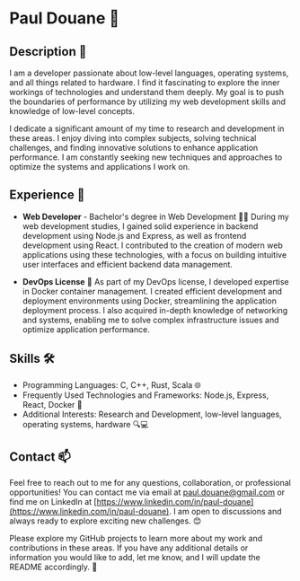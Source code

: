 # Paul Douane 🚀

## Description 📜
I am a developer passionate about low-level languages, operating systems, and all things related to hardware. 
I find it fascinating to explore the inner workings of technologies and understand them deeply. 
My goal is to push the boundaries of performance by utilizing my web development skills and knowledge of low-level concepts.

I dedicate a significant amount of my time to research and development in these areas. 
I enjoy diving into complex subjects, solving technical challenges, and finding innovative solutions to enhance application performance. 
I am constantly seeking new techniques and approaches to optimize the systems and applications I work on.

## Experience 💼

- **Web Developer** - Bachelor's degree in Web Development 👨‍💻
  During my web development studies, I gained solid experience in backend development using Node.js and Express, as well as frontend development using React.
  I contributed to the creation of modern web applications using these technologies, with a focus on building intuitive user interfaces and efficient backend data management.

- **DevOps License** 🐳
  As part of my DevOps license, I developed expertise in Docker container management. I created efficient development and deployment environments using Docker, streamlining the application deployment process.
  I also acquired in-depth knowledge of networking and systems, enabling me to solve complex infrastructure issues and optimize application performance.

## Skills 🛠️

- Programming Languages: C, C++, Rust, Scala 🌐
- Frequently Used Technologies and Frameworks: Node.js, Express, React, Docker 🚀
- Additional Interests: Research and Development, low-level languages, operating systems, hardware 🔍💻

## Contact 📫

Feel free to reach out to me for any questions, collaboration, or professional opportunities! You can contact me via email at [paul.douane@gmail.com](mailto:paul.douane@gmail.com) or find me on LinkedIn at [https://www.linkedin.com/in/paul-douane](https://www.linkedin.com/in/paul-douane). I am open to discussions and always ready to explore exciting new challenges. 😊

Please explore my GitHub projects to learn more about my work and contributions in these areas. If you have any additional details or information you would like to add, let me know, and I will update the README accordingly. 🚀
